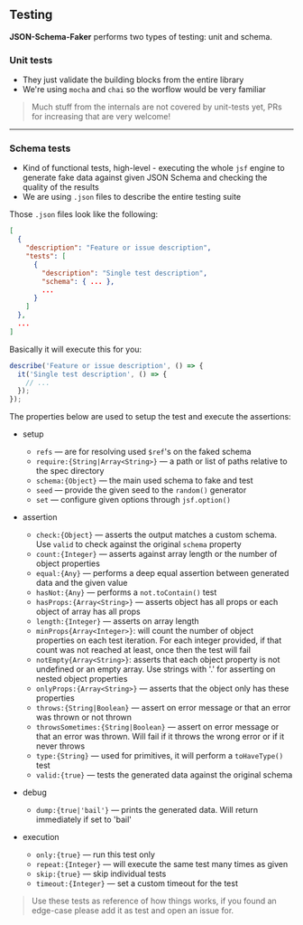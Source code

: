 
## Testing

**JSON-Schema-Faker** performs two types of testing: unit and schema.

### Unit tests

- They just validate the building blocks from the entire library
- We're using `mocha` and `chai` so the worflow would be very familiar

> Much stuff from the internals are not covered by unit-tests yet, PRs for increasing that are very welcome!

----

### Schema tests

- Kind of functional tests, high-level - executing the whole `jsf` engine to generate fake data against given JSON Schema and checking the quality of the results
- We are using `.json` files to describe the entire testing suite

Those `.json` files look like the following:

```json
[
  {
    "description": "Feature or issue description",
    "tests": [
      {
        "description": "Single test description",
        "schema": { ... },
        ...
      }
    ]
  },
  ...
]
```

Basically it will execute this for you:

```js
describe('Feature or issue description', () => {
  it('Single test description', () => {
    // ...
  });
});
```

The properties below are used to setup the test and execute the assertions:

- setup
  - `refs` &mdash; are for resolving used `$ref`'s on the faked schema
  - `require:{String|Array<String>}` &mdash; a path or list of paths relative to the spec directory
  - `schema:{Object}` &mdash; the main used schema to fake and test
  - `seed` &mdash; provide the given seed to the `random()` generator
  - `set` &mdash; configure given options through `jsf.option()`

- assertion
  - `check:{Object}` &mdash; asserts the output matches a custom schema. Use `valid` to check against the original `schema` property
  - `count:{Integer}` &mdash; asserts against array length or the number of object properties
  - `equal:{Any}` &mdash; performs a deep equal assertion between generated data and the given value
  - `hasNot:{Any}` &mdash; performs a `not.toContain()` test
  - `hasProps:{Array<String>}` &mdash; asserts object has all props or each object of array has all props
  - `length:{Integer}` &mdash; asserts on array length
  - `minProps{Array<Integer>}`: will count the number of object properties on each test iteration. For each integer provided, if that count was not reached at least, once then the test will fail
  - `notEmpty{Array<String>}`: asserts that each object property is not undefined or an empty array. Use strings with '.' for asserting on nested object properties
  - `onlyProps:{Array<String>}` &mdash; asserts that the object only has these properties
  - `throws:{String|Boolean}` &mdash; assert on error message or that an error was thrown or not thrown
  - `throwsSometimes:{String|Boolean}` &mdash; assert on error message or that an error was thrown. Will fail if it throws the wrong error or if it never throws
  - `type:{String}` &mdash; used for primitives, it will perform a `toHaveType()` test
  - `valid:{true}` &mdash; tests the generated data against the original schema

- debug
  - `dump:{true|'bail'}` &mdash; prints the generated data. Will return immediately if set to 'bail'

- execution
  - `only:{true}` &mdash; run this test only
  - `repeat:{Integer}` &mdash; will execute the same test many times as given
  - `skip:{true}` &mdash; skip individual tests
  - `timeout:{Integer}` &mdash; set a custom timeout for the test


> Use these tests as reference of how things works, if you found an edge-case please add it as test and open an issue for.
